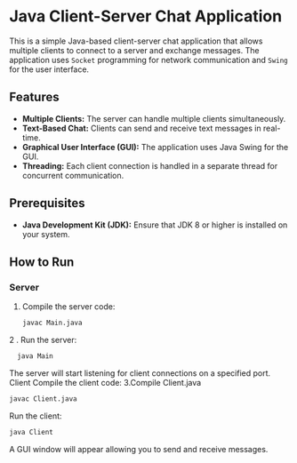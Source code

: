 # Java Client-Server Chat Application

This is a simple Java-based client-server chat application that allows multiple clients to connect to a server and exchange messages. The application uses `Socket` programming for network communication and `Swing` for the user interface.

## Features

- **Multiple Clients:** The server can handle multiple clients simultaneously.
- **Text-Based Chat:** Clients can send and receive text messages in real-time.
- **Graphical User Interface (GUI):** The application uses Java Swing for the GUI.
- **Threading:** Each client connection is handled in a separate thread for concurrent communication.

## Prerequisites

- **Java Development Kit (JDK):** Ensure that JDK 8 or higher is installed on your system.

## How to Run

### Server

1. Compile the server code:
   ```bash
   javac Main.java
2 . Run the server:
```bash
  java Main
```
The server will start listening for client connections on a specified port.
Client
Compile the client code:
3.Compile Client.java
```bash
javac Client.java

```
Run the client:

```bash
java Client
```

A GUI window will appear allowing you to send and receive messages.
